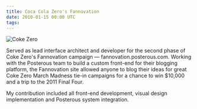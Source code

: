 ```yaml
---
title: Coca Cola Zero's Fannovation
date: 2010-01-15 00:00 UTC
tags:
---
```


![Coke Zero](/images/portfolio/cokezero.jpg)

Served as lead interface architect and developer for the second phase of Coke Zero's Fannovation campaign — fannovation.posterous.com. Working with the Posterous team to build a custom front-end for their blogging platform, the Fannovation site allowed anyone to blog their ideas for great Coke Zero March Madness tie-in campaigns for a chance to win $10,000 and a trip to the 2011 Final Four.

My contribution included all front-end development, visual design implementation and Posterous system integration.

